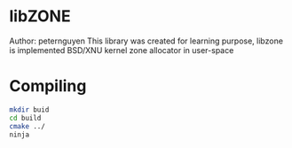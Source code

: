# libZONE
Author: peternguyen
This library was created for learning purpose, libzone is implemented BSD/XNU kernel zone allocator in user-space

# Compiling
```bash
mkdir buid
cd build
cmake ../
ninja
```
